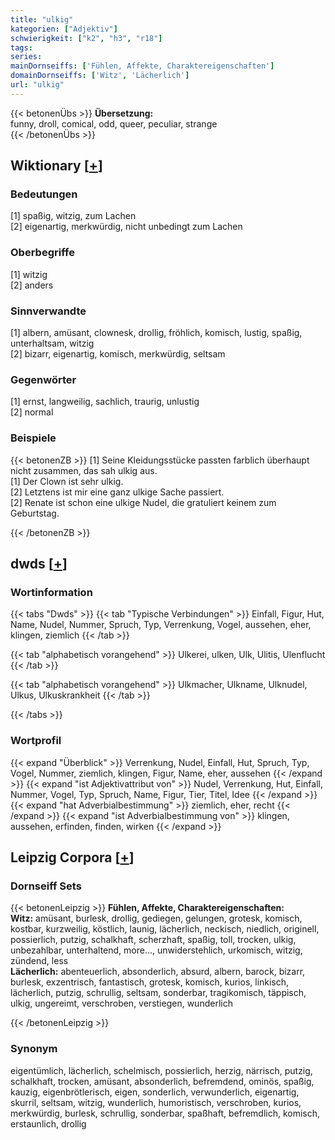 ```yaml
---
title: "ulkig"
kategorien: ["Adjektiv"]
schwierigkeit: ["k2", "h3", "r18"]
tags:
series:
mainDornseiffs: ['Fühlen, Affekte, Charaktereigenschaften']
domainDornseiffs: ['Witz', 'Lächerlich']
url: "ulkig"
---
```


{{< betonenÜbs >}}
**Übersetzung:**  
funny, droll, comical, odd, queer, peculiar, strange  
{{< /betonenÜbs >}}

## Wiktionary [[+](https://de.wiktionary.org/wiki/ulkig)]

### Bedeutungen
[1] spaßig, witzig, zum Lachen  
[2] eigenartig, merkwürdig, nicht unbedingt zum Lachen  

### Oberbegriffe
[1] witzig  
[2] anders  

### Sinnverwandte
[1] albern, amüsant, clownesk, drollig, fröhlich, komisch, lustig, spaßig, unterhaltsam, witzig  
[2] bizarr, eigenartig, komisch, merkwürdig, seltsam  

### Gegenwörter
[1] ernst, langweilig, sachlich, traurig, unlustig  
[2] normal  

### Beispiele
{{< betonenZB >}}
[1] Seine Kleidungsstücke passten farblich überhaupt nicht zusammen, das sah ulkig aus.  
[1] Der Clown ist sehr ulkig.  
[2] Letztens ist mir eine ganz ulkige Sache passiert.  
[2] Renate ist schon eine ulkige Nudel, die gratuliert keinem zum Geburtstag.  

{{< /betonenZB >}}


## dwds [[+](https://www.dwds.de/wb/ulkig)]

### Wortinformation
{{< tabs "Dwds" >}}
{{< tab "Typische Verbindungen" >}}
Einfall, Figur, Hut, Name, Nudel, Nummer, Spruch, Typ, Verrenkung, Vogel, aussehen, eher, klingen, ziemlich
{{< /tab >}}

{{< tab "alphabetisch vorangehend" >}}
Ulkerei, ulken, Ulk, Ulitis, Ulenflucht
{{< /tab >}}

{{< tab "alphabetisch vorangehend" >}}
Ulkmacher, Ulkname, Ulknudel, Ulkus, Ulkuskrankheit
{{< /tab >}}

{{< /tabs >}}

### Wortprofil
{{< expand "Überblick" >}} Verrenkung, Nudel, Einfall, Hut, Spruch, Typ, Vogel, Nummer, ziemlich, klingen, Figur, Name, eher, aussehen {{< /expand >}}
{{< expand "ist Adjektivattribut von" >}} Nudel, Verrenkung, Hut, Einfall, Nummer, Vogel, Typ, Spruch, Name, Figur, Tier, Titel, Idee {{< /expand >}}
{{< expand "hat Adverbialbestimmung" >}} ziemlich, eher, recht {{< /expand >}}
{{< expand "ist Adverbialbestimmung von" >}} klingen, aussehen, erfinden, finden, wirken {{< /expand >}}

## Leipzig Corpora [[+](https://corpora.uni-leipzig.de/en/res?word=ulkig&corpusId=deu_newscrawl-public_2018)]

### Dornseiff Sets
{{< betonenLeipzig >}}
**Fühlen, Affekte, Charaktereigenschaften:**  
**Witz:** amüsant, burlesk, drollig, gediegen, gelungen, grotesk, komisch, kostbar, kurzweilig, köstlich, launig, lächerlich, neckisch, niedlich, originell, possierlich, putzig, schalkhaft, scherzhaft, spaßig, toll, trocken, ulkig, unbezahlbar, unterhaltend, more..., unwiderstehlich, urkomisch, witzig, zündend, less  
**Lächerlich:** abenteuerlich, absonderlich, absurd, albern, barock, bizarr, burlesk, exzentrisch, fantastisch, grotesk, komisch, kurios, linkisch, lächerlich, putzig, schrullig, seltsam, sonderbar, tragikomisch, täppisch, ulkig, ungereimt, verschroben, verstiegen, wunderlich  

{{< /betonenLeipzig >}}

### Synonym
eigentümlich, lächerlich, schelmisch, possierlich, herzig, närrisch, putzig, schalkhaft, trocken, amüsant, absonderlich, befremdend, ominös, spaßig, kauzig, eigenbrötlerisch, eigen, sonderlich, verwunderlich, eigenartig, skurril, seltsam, witzig, wunderlich, humoristisch, verschroben, kurios, merkwürdig, burlesk, schrullig, sonderbar, spaßhaft, befremdlich, komisch, erstaunlich, drollig

